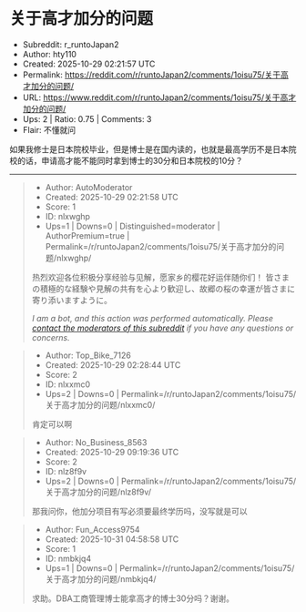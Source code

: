 # 关于高才加分的问题

- Subreddit: r_runtoJapan2
- Author: hty110
- Created: 2025-10-29 02:21:57 UTC
- Permalink: https://reddit.com/r/runtoJapan2/comments/1oisu75/关于高才加分的问题/
- URL: https://www.reddit.com/r/runtoJapan2/comments/1oisu75/关于高才加分的问题/
- Ups: 2 | Ratio: 0.75 | Comments: 3
- Flair: 不懂就问


如果我修士是日本院校毕业，但是博士是在国内读的，也就是最高学历不是日本院校的话，申请高才能不能同时拿到博士的30分和日本院校的10分？


---

> - Author: AutoModerator
> - Created: 2025-10-29 02:21:58 UTC
> - Score: 1
> - ID: nlxwghp
> - Ups=1 | Downs=0 | Distinguished=moderator | AuthorPremium=true | Permalink=/r/runtoJapan2/comments/1oisu75/关于高才加分的问题/nlxwghp/
>
> 热烈欢迎各位积极分享经验与见解，愿家乡的樱花好运伴随你们！
> 皆さまの積極的な経験や見解の共有を心より歓迎し、故郷の桜の幸運が皆さまに寄り添いますように。
> 
> *I am a bot, and this action was performed automatically. Please [contact the moderators of this subreddit](/message/compose/?to=/r/runtoJapan2) if you have any questions or concerns.*

> - Author: Top_Bike_7126
> - Created: 2025-10-29 02:28:44 UTC
> - Score: 2
> - ID: nlxxmc0
> - Ups=2 | Downs=0 | Permalink=/r/runtoJapan2/comments/1oisu75/关于高才加分的问题/nlxxmc0/
>
> 肯定可以啊

> - Author: No_Business_8563
> - Created: 2025-10-29 09:19:36 UTC
> - Score: 2
> - ID: nlz8f9v
> - Ups=2 | Downs=0 | Permalink=/r/runtoJapan2/comments/1oisu75/关于高才加分的问题/nlz8f9v/
>
> 那我问你，他加分项目有写必须要最终学历吗，没写就是可以

> - Author: Fun_Access9754
> - Created: 2025-10-31 04:58:58 UTC
> - Score: 1
> - ID: nmbkjq4
> - Ups=1 | Downs=0 | Permalink=/r/runtoJapan2/comments/1oisu75/关于高才加分的问题/nmbkjq4/
>
> 求助。DBA工商管理博士能拿高才的博士30分吗？谢谢。
